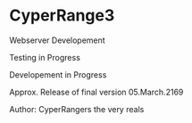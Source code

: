 # CyperRange3
Webserver Developement

Testing in Progress

Developement in Progress

Approx. Release of final version 05.March.2169

Author: CyperRangers the very reals

